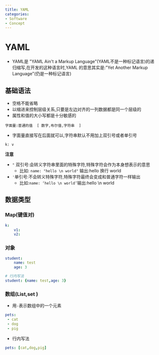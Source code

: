 ```yaml
---
title: YAML
categories:
- Software
- Concept
---
```

# YAML

- YAML是 "YAML Ain't a Markup Language"(YAML不是一种标记语言)的递归缩写,在开发的这种语言时,YAML 的意思其实是:"Yet Another Markup Language"(仍是一种标记语言)

## 基础语法

- 空格不能省略
- 以缩进来控制层级关系,只要是左边对齐的一列数据都是同一个层级的
- 属性和值的大小写都是十分敏感的

```
字面量:普通的值  [ 数字,布尔值,字符串  ]
```

- 字面量直接写在后面就可以,字符串默认不用加上双引号或者单引号

```
k: v
```

**注意**

- `"` 双引号:会转义字符串里面的特殊字符,特殊字符会作为本身想表示的意思
    - 比如: `name: "hello \n world"`  输出:hello  换行  world
- `'`单引号:不会转义特殊字符,特殊字符最终会变成和普通字符一样输出
    - 比如:`name: ‘hello \n world’`输出:hello  \n  world

## 数据类型

### Map(键值对)

```yaml
k:
    v1:
    v2:
```

### 对象

```yaml
student:
    name: test
    age: 3

# 行内写法
student: {name: test,age: 3}
```

### 数组(List,set )

- 用`-`表示数组中的一个元素

```yaml
pets:
 - cat
 - dog
 - pig
```

- 行内写法

```yaml
pets: [cat,dog,pig]
```
